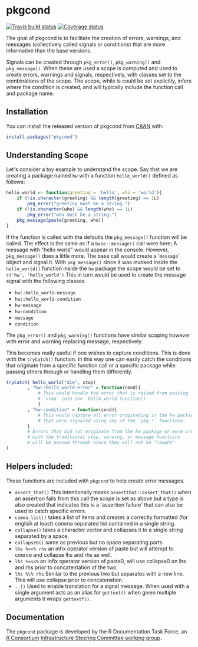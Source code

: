 # pkgcond
[![Travis build status](https://travis-ci.org/RDocTaskForce/pkgcond.svg?branch=master)](https://travis-ci.org/RDocTaskForce/pkgcond)
[![Coverage status](https://codecov.io/gh/RDocTaskForce/pkgcond/branch/master/graph/badge.svg)](https://codecov.io/github/RDocTaskForce/pkgcond?branch=master)

The goal of pkgcond is to facilitate the creation of errors, warnings,
and messages (collectively called signals or conditions) that are more informative
than the base versions.

Signals can be created through `pkg_error()`, `pkg_warning()` and `pkg_message()`.
When these are used a scope is computed and used to create errors, warnings and 
signals, respectively, with classes set to the combinations of the scope.
The scope, while is could be set explicitly, infers where the condition is created,
and will typically include the function call and package name.


## Installation

You can install the released version of pkgcond from [CRAN](https://CRAN.R-project.org) with:

``` r
install.packages("pkgcond")
```

## Understanding Scope

Let's consider a toy example to understand the scope.
Say that we are creating a package named `hw` with a function `hello_world()`
defined as follows:

```r
hello_world <- function(greeting = 'hello', who = 'world'){
    if (!is.character(greeting) && length(greeting) == 1L) 
        pkg_error("greeting must be a string.")
    if (!is.character(who) && length(who) == 1L) 
        pkg_error("who must be a string.")
    pkg_message(paste(greeting, who))
}
```
If the function is called with the defaults the `pkg_message()` function will 
be called.  The effect is the same as if a `base::message()` call were here; 
A message with "hello world" would appear in the console.  However,
`pkg_message()` does a little more.  The base call would create a '`message`' object 
and signal it.  With `pkg_message()` since it was invoked inside the `hello_world()`
function inside the `hw` package the scope would be set to `c('hw', 'hello_world')`
This in turn would be used to create the message signal with the following classes.

* `hw::hello_world-message`
* `hw::hello_world-condition`
* `hw-message`
* `hw-condition`
* `message`
* `condition`

The `pkg_error()` and `pkg_warning()` functions have similar scoping however with 
error and warning replacing message, respectively.

This becomes really useful if one wishes to capture conditions.  This is done with 
the `tryCatch()` function.  In this way one can easily catch the conditions that originate from a specific function call or a specific package while passing others through or handling them differently.

```r
tryCatch( hello_world("die", stop)
        , "hw::hello_world-error" = function(cond){
            # This would handle the error that is raised from passing
            # `stop` into the `hello_world function()
            }
        , "hw-condition" = function(cond){
            # This would capture all error originating in the hw package
            # that were signaled using any of the `pkg_*` functions.
        }
        # Errors that did not originate from the hw package or were created 
        # with the traditional stop, warning, or message functions
        # will be passed through since they will not be "Caught"
)
```


## Helpers included:

These functions are included with `pkgcond` to help create error messages.

* `assert_that()`  This intentionally masks `assertthat::assert_that()` when an assertion fails from this call the scope is set as above but a type is also created that indicates this is a 'assertion failure' that can also be used to catch specific errors.
* `comma_list()` takes a list of items and creates a correctly formatted (for english at least) comma separated list contained in a single string.
* `collapse()` takes a character vector and collapses it to a single string separated by a space.
* `collapse0()` same as previous but no space separating parts.
* `lhs %<<% rhs` an infix operator version of paste but will attempt to coerce and collapse lhs and rhs as well.
* `lhs %<<<%` an infix operator version of paste0, will use collapse0 on lhs and rhs prior to concatentation of the two.
* `lhs %\% rhs` Similar to the previous two but separates with a new line.  This will use collapse prior to concatenation.
* `._()` Used to enable translation for a signal message.  When used with a single argument acts as an alias for `gettext()` when given multiple arguments it wraps
`gettextf()`.

## Documentation

The `pkgcond` package is developed by the R Documentation Task Force, an 
[R Consortium](https://www.r-consortium.org)
[Infrastructure Steering Committee working group](https://www.r-consortium.org/projects/isc-working-groups).

